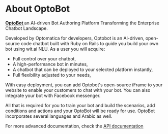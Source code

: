
# About OptoBot
**[ OptoBot ](http://optobot.ai)** an AI-driven Bot Authoring Platform Transforming the Enterprise Chatbot Landscape.  

Developed by Optomatica for developers, Optobot is an AI-driven, open-source code chatbot built with Ruby on Rails to guide you build your own bot using wit.ai NLU. As a user you will acquire:   

* Full control over your chatbot,
* A high-performance bot in minutes,
* A chatbot that can be deployed to your selected platform instantly,
* Full flexibility adjusted to your needs,   

With easy deployment, you can add Optobot's open-source iFrame to your website to enable your customers to chat with your bot. You can also integrate your bot with Facebook messenger.  

All that is required for you to train your bot and build the scenarios, add conditions and actions and your OptoBot will be ready for use. OptoBot incorporates several languages and Arabic as well.   

For more advanced documentation, check the [ API documentation ](https://beta.optobot.ai/api/docs)


